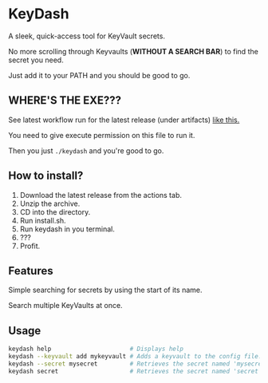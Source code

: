 # KeyDash
A sleek, quick-access tool for KeyVault secrets.

No more scrolling through Keyvaults (**WITHOUT A SEARCH BAR**) to find the secret you need.

Just add it to your PATH and you should be good to go.

## WHERE'S THE EXE???
See latest workflow run for the latest release (under artifacts) [like this.](https://github.com/jibuene/KeyDash/actions/runs/12330361074)

You need to give execute permission on this file to run it.

Then you just `./keydash` and you're good to go.

## How to install?
1. Download the latest release from the actions tab.
2. Unzip the archive.
3. CD into the directory.
4. Run install.sh.
5. Run keydash in you terminal.
6. ???
7. Profit.


## Features
Simple searching for secrets by using the start of its name.

Search multiple KeyVaults at once.


## Usage
```bash
keydash help                      # Displays help
keydash --keyvault add mykeyvault # Adds a keyvault to the config file.
keydash --secret mysecret         # Retrieves the secret named 'mysecret'
keydash secret                    # Retrieves the secret named 'secret'
```

